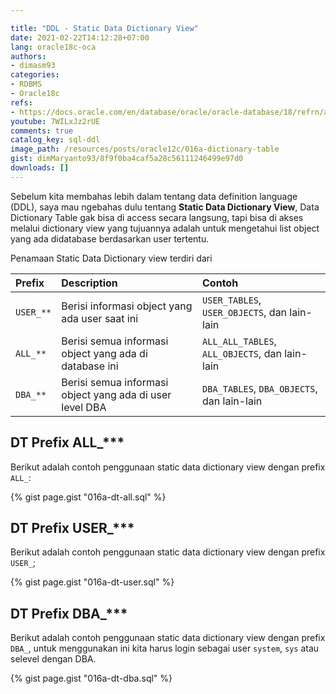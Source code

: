 ```yaml
---

title: "DDL - Static Data Dictionary View"
date: 2021-02-22T14:12:28+07:00
lang: oracle18c-oca
authors:
- dimasm93
categories:
- RDBMS
- Oracle18c
refs: 
- https://docs.oracle.com/en/database/oracle/oracle-database/18/refrn/about-static-data-dictionary-views.html#GUID-10024282-6729-4C66-8679-FD653C9C7DE7
youtube: 7WILxJz2rUE
comments: true
catalog_key: sql-ddl
image_path: /resources/posts/oracle12c/016a-dictionary-table
gist: dimMaryanto93/8f9f0ba4caf5a28c56111246499e97d0
downloads: []
---
```


Sebelum kita membahas lebih dalam tentang data definition language (DDL), saya mau ngebahas dulu tentang **Static Data Dictionary View**, Data Dictionary Table gak bisa di access secara langsung, tapi bisa di akses melalui dictionary view yang tujuannya adalah untuk mengetahui list object yang ada didatabase berdasarkan user tertentu.

<!--more-->

Penamaan Static Data Dictionary view terdiri dari

| Prefix    | Description   | Contoh        |
| :---      | :---          | :---          |
| `USER_**` | Berisi informasi object yang ada user saat ini | `USER_TABLES`, `USER_OBJECTS`, dan lain-lain |
| `ALL_**`  | Berisi semua informasi object yang ada di database ini | `ALL_ALL_TABLES`, `ALL_OBJECTS`, dan lain-lain |
| `DBA_**`  | Berisi semua informasi object yang ada di user level DBA | `DBA_TABLES`, `DBA_OBJECTS`, dan lain-lain |

## DT Prefix ALL_***

Berikut adalah contoh penggunaan static data dictionary view dengan prefix `ALL_`:

{% gist page.gist "016a-dt-all.sql" %}

## DT Prefix USER_***

Berikut adalah contoh penggunaan static data dictionary view dengan prefix `USER_`;

{% gist page.gist "016a-dt-user.sql" %}

## DT Prefix DBA_***

Berikut adalah contoh penggunaan static data dictionary view dengan prefix `DBA_`, untuk menggunakan ini kita harus login sebagai user `system`, `sys` atau selevel dengan DBA.

{% gist page.gist "016a-dt-dba.sql" %}